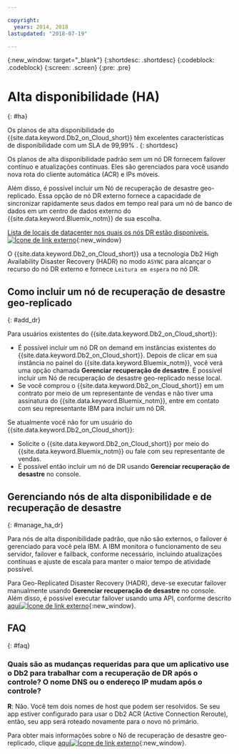 ```yaml
---

copyright:
  years: 2014, 2018
lastupdated: "2018-07-19"

---
```


<!-- Attribute definitions --> 
{:new_window: target="_blank"}
{:shortdesc: .shortdesc}
{:codeblock: .codeblock}
{:screen: .screen}
{:pre: .pre}

# Alta disponibilidade (HA)
{: #ha}

Os planos de alta disponibilidade do {{site.data.keyword.Db2_on_Cloud_short}} têm excelentes características de
disponibilidade com um SLA de 99,99% . 
{: shortdesc}

Os planos de alta disponibilidade padrão sem um nó DR fornecem failover contínuo e atualizações contínuas. Eles são gerenciados para você usando nova rota do cliente automática (ACR) e IPs móveis.

Além disso, é possível incluir um Nó de recuperação de desastre geo-replicado. Essa opção de nó DR externo fornece a capacidade de sincronizar rapidamente seus dados em tempo real para um nó de banco de dados em um centro de dados externo do {{site.data.keyword.Bluemix_notm}} de sua escolha. 

[Lista de locais de datacenter nos quais os nós DR estão disponíveis. ![Ícone de link externo](../../icons/launch-glyph.svg "Ícone de link externo")](https://developer.ibm.com/answers/questions/366888/what-locations-cities-or-countries-is-dashdb-avail.html){:new_window}

O {{site.data.keyword.Db2_on_Cloud_short}} usa a tecnologia Db2 High Availability Disaster Recovery (HADR) no modo `ASYNC` para alcançar o recurso do nó DR externo e fornece `Leitura em espera` no nó DR.

## Como incluir um nó de recuperação de desastre geo-replicado
{: #add_dr}

Para usuários existentes do {{site.data.keyword.Db2_on_Cloud_short}}:
 * É possível incluir um nó DR on demand em instâncias existentes do {{site.data.keyword.Db2_on_Cloud_short}}. Depois de clicar em sua instância no painel do {{site.data.keyword.Bluemix_notm}}, você verá uma opção chamada **Gerenciar recuperação de desastre**. É possível incluir um Nó de recuperação de desastre geo-replicado nesse local.
 * Se você comprou o {{site.data.keyword.Db2_on_Cloud_short}} em um contrato por meio de um representante de vendas e não tiver uma assinatura do {{site.data.keyword.Bluemix_notm}}, entre em contato com seu representante IBM para incluir um nó DR.

Se atualmente você não for um usuário do {{site.data.keyword.Db2_on_Cloud_short}}:
 * Solicite o {{site.data.keyword.Db2_on_Cloud_short}} por meio do {{site.data.keyword.Bluemix_notm}} ou fale com seu representante de vendas.
 * É possível então incluir um nó de DR usando **Gerenciar recuperação de desastre** no console.
<!--- Through the web console, you can also add a disaster recovery (DR) node located in a datacenter of your choice. -->

## Gerenciando nós de alta disponibilidade e de recuperação de desastre
{: #manage_ha_dr}

Para nós de alta disponibilidade padrão, que não são externos, o failover é gerenciado para você pela IBM. A IBM monitora o funcionamento de seu servidor, failover e failback, conforme necessário, incluindo atualizações contínuas e ajuste de escala para manter o maior tempo de atividade possível.

Para Geo-Replicated Disaster Recovery (HADR), deve-se executar failover manualmente usando **Gerenciar recuperação de desastre** no console. Além disso, é possível executar failover usando uma API, conforme descrito [aqui![Ícone de link externo](../../icons/launch-glyph.svg "Ícone de link externo")](https://developer.ibm.com/answers/questions/457901/where-can-i-find-api-documentation-for-db2-on-clou.html){:new_window}.

## FAQ
{: #faq}

### Quais são as mudanças requeridas para que um aplicativo use o Db2 para trabalhar com a recuperação de DR após o controle? O nome DNS ou o endereço IP mudam após o controle?

**R**: Não. Você tem dois nomes de host que podem ser resolvidos. Se seu app estiver configurado para usar o Db2 ACR (Active Connection Reroute), então, seu app será roteado novamente para o novo nó primário.

Para obter mais informações sobre o Nó de recuperação de desastre geo-replicado, clique [aqui![Ícone de link externo](../../icons/launch-glyph.svg "Ícone de link externo")](https://developer.ibm.com/answers/questions/458385/frequently-asked-questions-for-db2-on-cloud-hadr-g.html){:new_window}.
